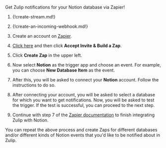 Get Zulip notifications for your Notion database via Zapier!

1. {!create-stream.md!}

1. {!create-an-incoming-webhook.md!}

1. Create an account on [Zapier](https://zapier.com).

1. [Click here](https://zapier.com/developer/public-invite/8304/bb0e9784d171eb44762c1bef4fcba2df/)
   and then click **Accept Invite & Build a Zap**.

1. Click **Create Zap** in the upper left.

1. Now select **Notion** as the trigger app and choose an event. For
   example, you can choose **New Database Item** as the event.

1. After this, you will be asked to connect your **Notion** account.
   Follow the instructions to do so.

1. After connecting your account, you will be asked to select a
   database for which you want to get notifications.
   Now, you will be asked to test the trigger. If the test is
   successful, you can proceed to the next step.

1. Continue with step 7 of the [Zapier documentation][1] to
   finish integrating Zulip with Notion.

You can repeat the above process and create Zaps for different databases
and/or different kinds of Notion events that you'd like to be notified
about in Zulip.

[1]: ./zapier
